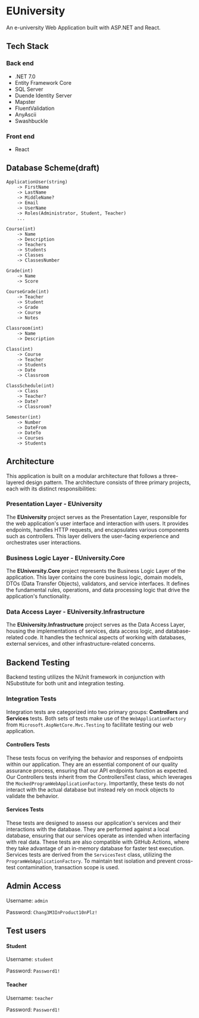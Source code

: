 # EUniversity
An e-university Web Application built with ASP.NET and React.

## Tech Stack

### Back end
* .NET 7.0
* Entity Framework Core
* SQL Server
* Duende Identity Server
* Mapster
* FluentValidation
* AnyAscii
* Swashbuckle

### Front end
* React

## Database Scheme(draft)
```
ApplicationUser(string)
	-> FirstName
	-> LastName
	-> MiddleName?
	-> Email
	-> UserName
	-> Roles(Administrator, Student, Teacher)
	...

Course(int)
	-> Name
	-> Description
	-> Teachers
	-> Students
	-> Classes
	-> ClassesNumber

Grade(int)
	-> Name
	-> Score

CourseGrade(int)
	-> Teacher
	-> Student
	-> Grade
	-> Course
	-> Notes

Classroom(int)
	-> Name
	-> Description

Class(int)
	-> Course
	-> Teacher
	-> Students
	-> Date
	-> Classroom

ClassSchedule(int)
	-> Class
	-> Teacher?
	-> Date?
	-> Classroom?

Semester(int)
	-> Number
	-> DateFrom
	-> DateTo
	-> Courses
	-> Students
```

## Architecture

This application is built on a modular architecture that follows a three-layered design pattern. The architecture consists of three primary projects, each with its distinct responsibilities:

### Presentation Layer - EUniversity
The **EUniversity** project serves as the Presentation Layer, responsible for the web application's user interface and interaction with users. It provides endpoints, handles HTTP requests, and encapsulates various components such as controllers. This layer delivers the user-facing experience and orchestrates user interactions.
### Business Logic Layer - EUniversity.Core
The **EUniversity.Core** project represents the Business Logic Layer of the application. This layer contains the core business logic, domain models, DTOs (Data Transfer Objects), validators, and service interfaces. It defines the fundamental rules, operations, and data processing logic that drive the application's functionality.
### Data Access Layer - EUniversity.Infrastructure
The **EUniversity.Infrastructure** project serves as the Data Access Layer, housing the implementations of services, data access logic, and database-related code. It handles the technical aspects of working with databases, external services, and other infrastructure-related concerns.

## Backend Testing

Backend testing utilizes the NUnit framework in conjunction with NSubstitute for both unit and integration testing.

### Integration Tests

Integration tests are categorized into two primary groups: **Controllers** and **Services** tests. Both sets of tests make use of the `WebApplicationFactory` from `Microsoft.AspNetCore.Mvc.Testing` to facilitate testing our web application.

#### Controllers Tests
These tests focus on verifying the behavior and responses of endpoints within our application. They are an essential component of our quality assurance process, ensuring that our API endpoints function as expected. Our Controllers tests inherit from the ControllersTest class, which leverages the `MockedProgramWebApplicationFactory`. Importantly, these tests do not interact with the actual database but instead rely on mock objects to validate the behavior.

#### Services Tests
These tests are designed to assess our application's services and their interactions with the database. They are performed against a local database, ensuring that our services operate as intended when interfacing with real data. These tests are also compatible with GitHub Actions, where they take advantage of an in-memory database for faster test execution. Services tests are derived from the `ServicesTest` class, utilizing the `ProgramWebApplicationFactory`. To maintain test isolation and prevent cross-test contamination, transaction scope is used.

## Admin Access

Username: ```admin```

Password: ```Chang3M3InProduct10nPlz!```

## Test users

#### Student

Username: ```student```

Password: ```Password1!```

#### Teacher

Username: ```teacher```

Password: ```Password1!```
